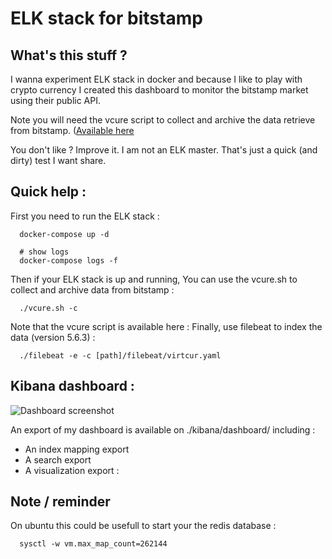 
ELK stack for bitstamp 
=======================

## What's this stuff ?

I wanna experiment ELK stack in docker and because I like to play with crypto currency I created this dashboard to monitor the bitstamp market using their public API.

Note you will need the vcure script to collect and archive the data retrieve from bitstamp. ([Available here](https://github.com/randstuff/vcure) 

You don't like ? Improve it.
I am not an ELK master. That's just a quick (and dirty) test I want share. 

## Quick help : 

First you need to run the ELK stack : 

```
  docker-compose up -d

  # show logs
  docker-compose logs -f
```

Then if your ELK stack is up and running, You can use the vcure.sh to collect and archive data from bitstamp : 

```
  ./vcure.sh -c 
```
Note that the vcure script is available here :
Finally, use filebeat to index the data (version 5.6.3) : 

```
  ./filebeat -e -c [path]/filebeat/virtcur.yaml
```

## Kibana dashboard : 

![Dashboard screenshot](/randstuff/elk.bitstamp/screenshot.png?raw=true "Dashboard screenshot")


An export of my dashboard is available on ./kibana/dashboard/ including :

 - An index mapping export
 - A search export 
 - A visualization export :


## Note / reminder  

On ubuntu this could be usefull to start your the redis database : 

```
  sysctl -w vm.max_map_count=262144  

```


